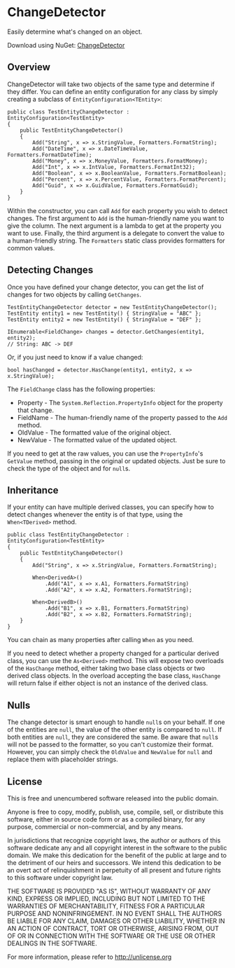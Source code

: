 # ChangeDetector

Easily determine what's changed on an object.

Download using NuGet: [ChangeDetector](http://nuget.org/packages/ChangeDetector)

## Overview
ChangeDetector will take two objects of the same type and determine if they differ. You can define an entity configuration for any class by simply creating a subclass of `EntityConfiguration<TEntity>`:

    public class TestEntityChangeDetector : EntityConfiguration<TestEntity>
    {
        public TestEntityChangeDetector()
        {
            Add("String", x => x.StringValue, Formatters.FormatString);
            Add("DateTime", x => x.DateTimeValue, Formatters.FormatDateTime);
            Add("Money", x => x.MoneyValue, Formatters.FormatMoney);
            Add("Int", x => x.IntValue, Formatters.FormatInt32);
            Add("Boolean", x => x.BooleanValue, Formatters.FormatBoolean);
            Add("Percent", x => x.PercentValue, Formatters.FormatPercent);
            Add("Guid", x => x.GuidValue, Formatters.FormatGuid);
        }
    }
    
Within the constructor, you can call `Add` for each property you wish to detect changes. The first argument to `Add` is the human-friendly name you want to give the column. The next argument is a lambda to get at the property you want to use. Finally, the third argument is a delegate to convert the value to a human-friendly string. The `Formatters` static class provides formatters for common values.

## Detecting Changes
Once you have defined your change detector, you can get the list of changes for two objects by calling `GetChanges`.

    TestEntityChangeDetector detector = new TestEntityChangeDetector();
    TestEntity entity1 = new TestEntity() { StringValue = "ABC" };
    TestEntity entity2 = new TestEntity() { StringValue = "DEF" };
    
    IEnumerable<FieldChange> changes = detector.GetChanges(entity1, entity2);
    // String: ABC -> DEF
    
Or, if you just need to know if a value changed:

    bool hasChanged = detector.HasChange(entity1, entity2, x => x.StringValue);
    
The `FieldChange` class has the following properties:
* Property - The `System.Reflection.PropertyInfo` object for the property that change.
* FieldName - The human-friendly name of the property passed to the `Add` method.
* OldValue - The formatted value of the original object.
* NewValue - The formatted value of the updated object.

If you need to get at the raw values, you can use the `PropertyInfo`'s `GetValue` method, passing in the original or updated objects. Just be sure to check the type of the object and for `null`s.

## Inheritance
If your entity can have multiple derived classes, you can specify how to detect changes whenever the entity is of that type, using the `When<TDerived>` method.

    public class TestEntityChangeDetector : EntityConfiguration<TestEntity>
    {
        public TestEntityChangeDetector()
        {
            Add("String", x => x.StringValue, Formatters.FormatString);
        
            When<DerivedA>()
                .Add("A1", x => x.A1, Formatters.FormatString)
                .Add("A2", x => x.A2, Formatters.FormatString);
                
            When<DerivedB>()
                .Add("B1", x => x.B1, Formatters.FormatString)
                .Add("B2", x => x.B2, Formatters.FormatString);
        }
    }
    
You can chain as many properties after calling `When` as you need.

If you need to detect whether a property changed for a particular derived class, you can use the `As<Derived>` method. This will expose two overloads of the `HasChange` method, either taking two base class objects or two derived class objects. In the overload accepting the base class, `HasChange` will return false if either object is not an instance of the derived class. 

## Nulls
The change detector is smart enough to handle `null`s on your behalf. If one of the entities are `null`, the value of the other entity is compared to `null`. If both entities are `null`, they are considered the same. Be aware that `null`s will not be passed to the formatter, so you can't customize their format. However, you can simply check the `OldValue` and `NewValue` for `null` and replace them with placeholder strings.

## License
This is free and unencumbered software released into the public domain.

Anyone is free to copy, modify, publish, use, compile, sell, or
distribute this software, either in source code form or as a compiled
binary, for any purpose, commercial or non-commercial, and by any
means.

In jurisdictions that recognize copyright laws, the author or authors
of this software dedicate any and all copyright interest in the
software to the public domain. We make this dedication for the benefit
of the public at large and to the detriment of our heirs and
successors. We intend this dedication to be an overt act of
relinquishment in perpetuity of all present and future rights to this
software under copyright law.

THE SOFTWARE IS PROVIDED "AS IS", WITHOUT WARRANTY OF ANY KIND,
EXPRESS OR IMPLIED, INCLUDING BUT NOT LIMITED TO THE WARRANTIES OF
MERCHANTABILITY, FITNESS FOR A PARTICULAR PURPOSE AND NONINFRINGEMENT.
IN NO EVENT SHALL THE AUTHORS BE LIABLE FOR ANY CLAIM, DAMAGES OR
OTHER LIABILITY, WHETHER IN AN ACTION OF CONTRACT, TORT OR OTHERWISE,
ARISING FROM, OUT OF OR IN CONNECTION WITH THE SOFTWARE OR THE USE OR
OTHER DEALINGS IN THE SOFTWARE.

For more information, please refer to <http://unlicense.org>
